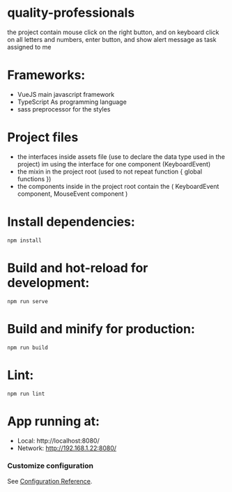 # quality-professionals
the project contain mouse click on the right button, and on keyboard click on all letters and numbers, enter button, and show alert message as task assigned to me

# Frameworks:

- VueJS main javascript framework
- TypeScript As programming language
- sass preprocessor for the styles

# Project files
- the interfaces inside assets file (use to declare the data type used in the project) im using the interface for one component (KeyboardEvent)
- the mixin in the project root (used to not repeat function { global functions })
- the components inside in the project root contain the ( KeyboardEvent component, MouseEvent component )

# Install dependencies:
```
npm install
```

# Build and hot-reload for development:
```
npm run serve
```

# Build and minify for production:
```
npm run build
```

# Lint:
```
npm run lint
```

# App running at:
- Local:   http://localhost:8080/
- Network: http://192.168.1.22:8080/

### Customize configuration
See [Configuration Reference](https://cli.vuejs.org/config/).


